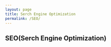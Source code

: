 ```yaml
---
layout: page
title: Serch Engine Optimization
permalink: /SEO/
---
```


## SEO(Serch Engine Optimization)

